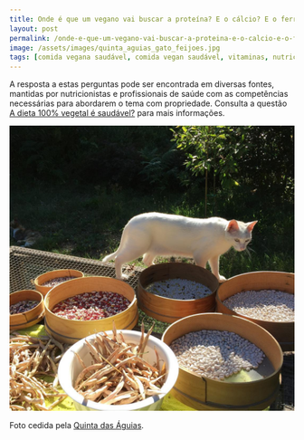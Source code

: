 ```yaml
---
title: Onde é que um vegano vai buscar a proteína? E o cálcio? E o ferro? E a vitamina B12?
layout: post
permalink: /onde-e-que-um-vegano-vai-buscar-a-proteina-e-o-calcio-e-o-ferro-e-a-vitamina-b12/
image: /assets/images/quinta_aguias_gato_feijoes.jpg
tags: [comida vegana saudável, comida vegan saudável, vitaminas, nutrição]
---
```

A resposta a estas perguntas pode ser encontrada em diversas fontes, mantidas por nutricionistas e profissionais de saúde com as competências necessárias para abordarem o tema com propriedade. Consulta a questão [A dieta 100% vegetal é saudável?](/a-dieta-100-vegetal-e-saudavel/) para mais informações.

![[Foto de um gato a circular entre crivos com feijões, na Quinta das Águias]](/assets/images/quinta_aguias_gato_feijoes.jpg "Gato a circular entre crivos com feijões, na Quinta das Águias")

<div class="img-caption">Foto cedida pela <a href="https://www.facebook.com/associacaoquintadasaguias/photos/1874671455958617">Quinta das Águias</a>.</div>
